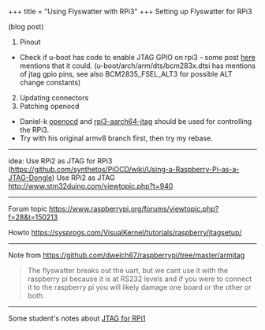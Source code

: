 +++
title = "Using Flyswatter with RPi3"
+++
Setting up Flyswatter for RPi3

(blog post)

1. Pinout
* Check if u-boot has code to enable JTAG GPIO on rpi3 - some post [here](https://community.arm.com/tools/f/discussions/9770/raspberry-pi-3-dstream-jtag-debugging) mentions that it could.
(u-boot/arch/arm/dts/bcm283x.dtsi has mentions of jtag gpio pins, see also BCM2835_FSEL_ALT3 for possible ALT change constants)
2. Updating connectors
3. Patching openocd
* Daniel-k [openocd](https://github.com/daniel-k/openocd) and [rpi3-aarch64-jtag](https://github.com/daniel-k/rpi3-aarch64-jtag) should be used for controlling the RPi3.
* Try with his original armv8 branch first, then try my rebase.

---

idea:
Use RPi2 as JTAG for RPi3 (https://github.com/synthetos/PiOCD/wiki/Using-a-Raspberry-Pi-as-a-JTAG-Dongle)
Use RPi2 as JTAG http://www.stm32duino.com/viewtopic.php?t=940

---

Forum topic https://www.raspberrypi.org/forums/viewtopic.php?f=28&t=150213

Howto https://sysprogs.com/VisualKernel/tutorials/raspberry/jtagsetup/

---

Note from https://github.com/dwelch67/raspberrypi/tree/master/armjtag

> The flyswatter breaks out the uart, but we cant use it with the raspberry pi because it is at RS232 levels and if you were to connect it to the raspberry pi you will likely damage one board or the other or both.

---

Some student's notes about [JTAG for RPi1](https://wiki.aalto.fi/download/attachments/84747235/rpi_jtag.pdf?version=3&modificationDate=1386972920322&api=v2)
